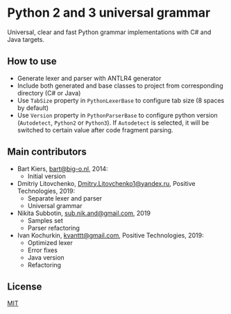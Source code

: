 # Python 2 and 3 universal grammar

Universal, clear and fast Python grammar implementations with C# and Java targets.

## How to use

* Generate lexer and parser with ANTLR4 generator
* Include both generated and base classes to project from corresponding
  directory (C# or Java)
* Use `TabSize` property in `PythonLexerBase` to configure tab size
  (8 spaces by default)
* Use `Version` property in `PythonParserBase` to configure python version
  (`Autodetect`, `Python2` or `Python3`). If `Autodetect` is selected, it will
  be switched to certain value after code fragment parsing.

## Main contributors

* Bart Kiers, bart@big-o.nl, 2014:
    * Initial version
* Dmitriy Litovchenko, Dmitry.Litovchenko1@yandex.ru, Positive Technologies, 2019:
    * Separate lexer and parser
    * Universal grammar
* Nikita Subbotin, sub.nik.and@gmail.com, 2019
    * Samples set
    * Parser refactoring
* Ivan Kochurkin, kvanttt@gmail.com, Positive Technologies, 2019:
    * Optimized lexer
    * Error fixes
    * Java version
    * Refactoring

## License

[MIT](https://opensource.org/licenses/MIT)